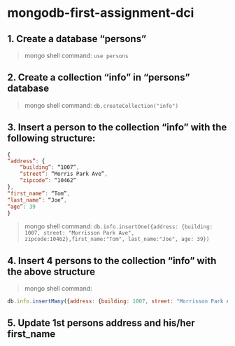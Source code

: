 # mongodb-first-assignment-dci

## 1. Create a database “persons”

> mongo shell command: `use persons` 

## 2. Create a collection “info” in “persons” database

> mongo shell command: `db.createCollection("info")`

## 3. Insert a person to the collection “info” with the following structure:
```javascript
{
“address”: {
    “building”: “1007”,
    “street”: “Morris Park Ave”,
    “zipcode”: “10462”
},
“first_name”: “Tom”,
“last_name”: “Joe”,
“age”: 39
}
```

> mongo shell command: `db.info.insertOne({address: {building: 1007, street: "Morrisson Park Ave", zipcode:10462},first_name:"Tom", last_name:"Joe", age: 39})`

## 4. Insert 4 persons to the collection “info” with the above structure

> mongo shell command: 
``` javascript 
db.info.insertMany({address: {building: 1007, street: "Morrisson Park Ave", zipcode:10462},first_name:"Tom", last_name:"Joe", age: 39}, {address:{building: 1037, street: "Morrisson Park Ave", zipcode:10462},first_name:"Ben", last_name:"Furry", age: 29}, {address: {building: 100, street: "Deen Avenue", zipcode:11262},first_name:"Garry", last_name:"Lost", age: 33}, {address:{building: 10, street: "Dark Matter St.", zipcode:14466},first_name:"Allan", last_name:"Starsky", age: 49},{address: {building: 17, street: "Toy Valley", zipcode:19492},first_name:"Aik", last_name:"McCarry", age: 28}, {address:{building: 1307, street: "Geaverier Street", zipcode:13967},first_name:"John", last_name:"Cooper", age: 43})
```

## 5. Update 1st persons address and his/her first_name
